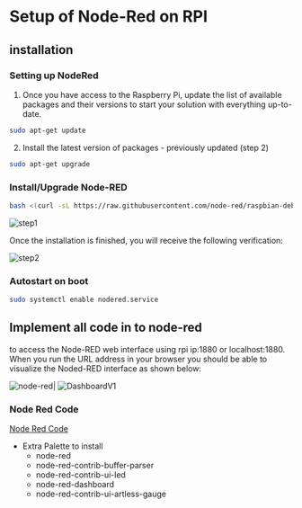 # Setup of Node-Red on RPI

## installation

### Setting up NodeRed

1. Once you have access to the Raspberry Pi, update the list of available packages and their versions to start your solution with everything up-to-date.

```bash
sudo apt-get update
```

2. Install the latest version of packages - previously updated (step 2)

```bash
sudo apt-get upgrade
```

### Install/Upgrade Node-RED

```bash
bash <(curl -sL https://raw.githubusercontent.com/node-red/raspbian-deb-package/master/resources/update-nodejs-and-nodered)

```

![step1](/Img/RPI_Step1.jpg)

Once the installation is finished, you will receive the following verification:

![step2](/Img/RPI_Step2.jpg)

### Autostart on boot

```bash
sudo systemctl enable nodered.service
```

## Implement all code in to node-red

to access the Node-RED web interface using rpi ip:1880 or localhost:1880. When you run the URL address in your browser you should be able to visualize the Noded-RED interface as shown below:

![node-red](/Img/node-red.png)| ![DashboardV1](/Img/DashboardV1.png)

### Node Red Code
[Node Red Code](/Node-red.js) 

- Extra Palette to install
    - node-red
    - node-red-contrib-buffer-parser
    - node-red-contrib-ui-led
    - node-red-dashboard
    - node-red-contrib-ui-artless-gauge
<!-- https://help.ubidots.com/en/articles/1958375-how-to-install-node-red-in-raspberry-pi -->